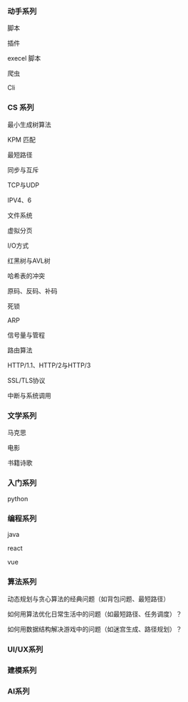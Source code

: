 ### 动手系列 

脚本

插件

execel 脚本

爬虫

Cli



### CS 系列

最小生成树算法

KPM 匹配

最短路径

同步与互斥

TCP与UDP

IPV4、6

文件系统

虚拟分页

I/O方式

红黑树与AVL树

哈希表的冲突

原码、反码、补码

死锁

ARP

信号量与管程

路由算法

HTTP/1.1、HTTP/2与HTTP/3

SSL/TLS协议

中断与系统调用

### 文学系列

马克思

电影

书籍诗歌

### 入门系列

python



### 编程系列

java

react

vue



### 算法系列

动态规划与贪心算法的经典问题（如背包问题、最短路径）

如何用算法优化日常生活中的问题（如最短路径、任务调度）？

如何用数据结构解决游戏中的问题（如迷宫生成、路径规划）？



### UI/UX系列



### 建模系列



### AI系列
